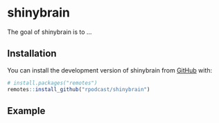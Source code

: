 
<!-- README.md is generated from README.Rmd. Please edit that file -->

# shinybrain

<!-- badges: start -->

<!-- badges: end -->

The goal of shinybrain is to …

## Installation

You can install the development version of shinybrain from
[GitHub](https://github.com/) with:

``` r
# install.packages("remotes")
remotes::install_github("rpodcast/shinybrain")
```

## Example
